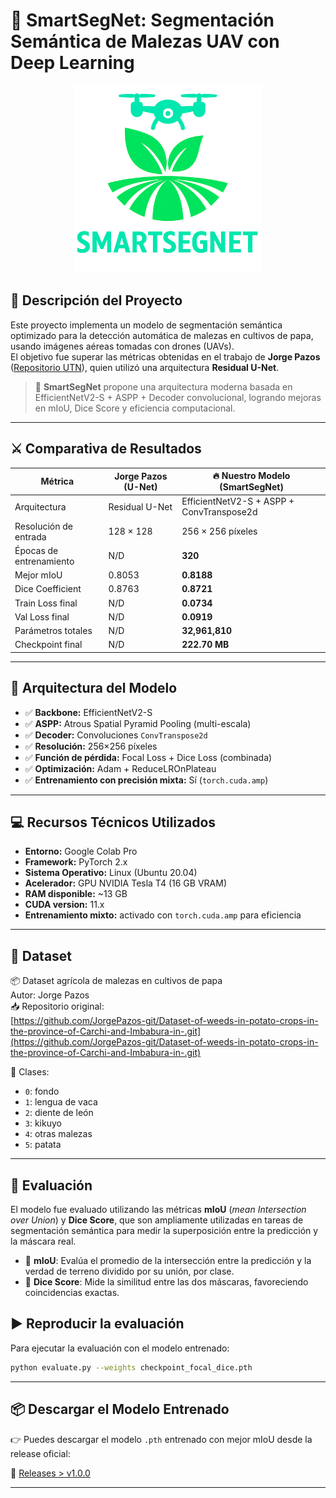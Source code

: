 # 🌱 SmartSegNet: Segmentación Semántica de Malezas UAV con Deep Learning

<p align="center">
  <img src="SmartSegNet.png" alt="SmartSegNet Logo" width="300"/>
</p>


## 📘 Descripción del Proyecto

Este proyecto implementa un modelo de segmentación semántica optimizado para la detección automática de malezas en cultivos de papa, usando imágenes aéreas tomadas con drones (UAVs).  
El objetivo fue superar las métricas obtenidas en el trabajo de **Jorge Pazos** ([Repositorio UTN](https://repositorio.utn.edu.ec/handle/123456789/16794)), quien utilizó una arquitectura **Residual U-Net**.

> 📌 **SmartSegNet** propone una arquitectura moderna basada en EfficientNetV2-S + ASPP + Decoder convolucional, logrando mejoras en mIoU, Dice Score y eficiencia computacional.

---

## ⚔️ Comparativa de Resultados

| Métrica                  | Jorge Pazos (U-Net) | 🔥 Nuestro Modelo (SmartSegNet) |
|--------------------------|---------------------|-----------------------------|
| Arquitectura             | Residual U-Net      | EfficientNetV2-S + ASPP + ConvTranspose2d |
| Resolución de entrada    | 128 × 128           | 256 × 256 píxeles          |
| Épocas de entrenamiento  | N/D                 | **320**                    |
| Mejor mIoU               | 0.8053              | **0.8188**                 |
| Dice Coefficient         | 0.8763              | **0.8721**                 |
| Train Loss final         | N/D                 | **0.0734**                 |
| Val Loss final           | N/D                 | **0.0919**                 |
| Parámetros totales       | N/D                 | **32,961,810**             |
| Checkpoint final         | N/D                 | **222.70 MB**              |

---

## 🧠 Arquitectura del Modelo

- ✅ **Backbone:** EfficientNetV2-S
- ✅ **ASPP:** Atrous Spatial Pyramid Pooling (multi-escala)
- ✅ **Decoder:** Convoluciones `ConvTranspose2d`
- ✅ **Resolución:** 256×256 píxeles
- ✅ **Función de pérdida:** Focal Loss + Dice Loss (combinada)
- ✅ **Optimización:** Adam + ReduceLROnPlateau
- ✅ **Entrenamiento con precisión mixta:** Sí (`torch.cuda.amp`)

---

## 💻 Recursos Técnicos Utilizados

- **Entorno:** Google Colab Pro
- **Framework:** PyTorch 2.x
- **Sistema Operativo:** Linux (Ubuntu 20.04)
- **Acelerador:** GPU NVIDIA Tesla T4 (16 GB VRAM)
- **RAM disponible:** ~13 GB
- **CUDA version:** 11.x
- **Entrenamiento mixto:** activado con `torch.cuda.amp` para eficiencia

---

## 📁 Dataset

📦 Dataset agrícola de malezas en cultivos de papa  
Autor: Jorge Pazos  
📥 Repositorio original:  
[https://github.com/JorgePazos-git/Dataset-of-weeds-in-potato-crops-in-the-province-of-Carchi-and-Imbabura-in-.git](https://github.com/JorgePazos-git/Dataset-of-weeds-in-potato-crops-in-the-province-of-Carchi-and-Imbabura-in-.git)

📌 Clases:
- `0`: fondo
- `1`: lengua de vaca
- `2`: diente de león
- `3`: kikuyo
- `4`: otras malezas
- `5`: patata

---
## 🧪 Evaluación

El modelo fue evaluado utilizando las métricas **mIoU** (*mean Intersection over Union*) y **Dice Score**, que son ampliamente utilizadas en tareas de segmentación semántica para medir la superposición entre la predicción y la máscara real.

- 🔷 **mIoU**: Evalúa el promedio de la intersección entre la predicción y la verdad de terreno dividido por su unión, por clase.
- 🔷 **Dice Score**: Mide la similitud entre las dos máscaras, favoreciendo coincidencias exactas.

## ▶️ Reproducir la evaluación

Para ejecutar la evaluación con el modelo entrenado:

```bash
python evaluate.py --weights checkpoint_focal_dice.pth
```
---
## 📦 Descargar el Modelo Entrenado

👉 Puedes descargar el modelo `.pth` entrenado con mejor mIoU desde la release oficial:

🔗 [Releases > v1.0.0](https://github.com/DiegoCuaycal/SmartSegNet/releases/tag/v1.0.0)

---

